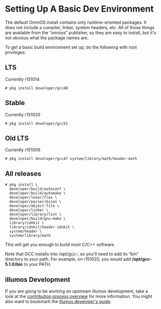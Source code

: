 Setting Up A Basic Dev Environment
==================================

The default OmniOS install contains only runtime-oriented packages. It
does not include a compiler, linker, system headers, etc. All of those
things are available from the “omnios” publisher, so they are easy to
install, but it's not obvious what the package names are.

To get a basic build environment set up, do the following with root
privileges:

LTS
---

Currently r151014

```
# pkg install developer/gcc48
```

Stable
------

Currently r151020

```
# pkg install developer/gcc51
```

Old LTS
-------

Currently r151006

```
# pkg install developer/gcc47 system/library/math/header-math
```

All releases
------------

```
# pkg install \
  developer/build/autoconf \
  developer/build/automake \
  developer/lexer/flex \
  developer/parser/bison \
  developer/object-file \
  developer/linker \
  developer/library/lint \
  developer/build/gnu-make \
  library/idnkit \
  library/idnkit/header-idnkit \
  system/header \
  system/library/math
```

This will get you enough to build most C/C++ software.

Note that GCC installs into /opt/gcc-<VER>, so you'll need to add its
“bin” directory to your path. For example, on r151020, you would add
**/opt/gcc-5.1.0/bin** to your PATH.

illumos Development
-------------------

If you are going to be working on upstream illumos development, take a
look at the [contribution process overview](http://wiki.illumos.org/display/illumos/How+To+Contribute) for
more information. You might also want to bookmark the [illumos developer's guide](http://illumos.org/books/dev/).
